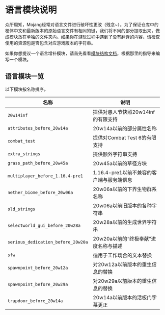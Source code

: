 # 语言模块说明

众所周知，Mojang经常对语言文件进行破坏性更改（残念~）。为了保证仓库中的梗体中文和最新版本的原始语言文件有相同的键，我们将不同的部分提取出来，做成模块放在单独的文件夹内。如果你在游玩过程中遇到了没有翻译的内容，请检查使用的资源包是否包含对应游戏版本的字符串。

如果你想提议一个语言增补模块，请首先看看[模块结构文档](https://github.com/Teahouse-Studios/mcwzh-meme-resourcepack/wiki/%E6%A8%A1%E5%9D%97%E7%BB%93%E6%9E%84%E6%96%87%E6%A1%A3)，根据那里的指导来编写一个模块。

## 语言模块一览

以下模块按名称排序。

| 名称 | 说明 |
| ---- | ---- |
| `20w14inf` | 提供对愚人节快照20w14inf的有限支持 |
| `attributes_before_20w14a` | 20w14a以前的部分属性名称 |
| `combat_test` | 提供对Combat Test 6的有限支持 |
| `extra_strings`| 提供额外字符串支持 |
| `grass_path_before_20w45a` | 20w45a以前的草径方块 |
| `multiplayer_before_1.16.4-pre1` | 1.16.4-pre1以前不兼容的客户端与服务端信息 |
| `nether_biome_before_20w06a` | 20w06a以前的下界生物群系名称 |
| `old_strings` | 20w06a以前旧版本的各种字符串 |
| `selectworld_gui_before_20w28a` | 20w28a以前的生成世界字符串 |
| `serious_dedication_before_20w20a` | 20w20a以前的“终极奉献”进度名称与描述|
| `sfw` | 适用于工作场合的文本替换 |
| `spawnpoint_before_20w12a` | 对20w12a以前版本的重生信息的替换 |
| `spawnpoint_before_20w29a` | 对20w29a以前版本的重生信息的替换 |
| `trapdoor_before_20w14a` | 20w14a以前版本的活板门字幕更正 |

